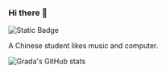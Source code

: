 ### Hi there 👋

![Static Badge](https://img.shields.io/badge/CS109-ongoing-blue)

A Chinese student likes music and computer.

![Grada's GitHub stats](https://github-readme-stats.vercel.app/api?username=pentaoa&theme=swift)

<!--
**pentaoa/pentaoa** is a ✨ _special_ ✨ repository because its `README.md` (this file) appears on your GitHub profile.

Here are some ideas to get you started:

- 🔭 I’m currently working on ...
- 🌱 I’m currently learning ...
- 👯 I’m looking to collaborate on ...
- 🤔 I’m looking for help with ...
- 💬 Ask me about ...
- 📫 How to reach me: ...
- 😄 Pronouns: ...
- ⚡ Fun fact: ...
-->

